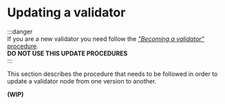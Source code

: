 # Updating a validator

:::danger  
If you are a new validator you need follow the [*"Becoming a validator"* procedure](validator-node-installation.md).   
**DO NOT USE THIS UPDATE PROCEDURES**  
:::    
      
This section describes the procedure that needs to be followed in order to update a validator node from one 
version to another.



**(WIP)**